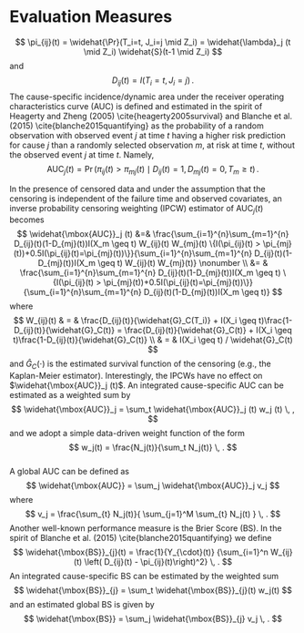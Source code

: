 # Evaluation Measures

$$
\pi_{ij}(t) = \widehat{\Pr}(T_i=t, J_i=j \mid Z_i) = \widehat{\lambda}_j (t \mid Z_i) \widehat{S}(t-1 \mid Z_i)
$$
and
$$
D_{ij} (t) = I(T_i = t, J_i = j) \, .
$$
The cause-specific incidence/dynamic area under the receiver operating characteristics curve (AUC) is defined and estimated in the spirit of Heagerty and Zheng (2005) \cite{heagerty2005survival} and Blanche et al. (2015) \cite{blanche2015quantifying} as the probability of a random observation with observed event $j$ at time $t$ having a higher risk prediction for cause $j$ than a randomly selected observation $m$, at risk at time $t$, without the observed event $j$ at time $t$. Namely,
$$
\mbox{AUC}_j(t) = \Pr (\pi_{ij}(t) > \pi_{mj}(t) \mid D_{ij} (t) = 1, D_{mj} (t) = 0, T_m \geq t) \, .
$$

In the presence of censored data and under the assumption that the censoring is independent of the failure time and observed covariates, an inverse probability censoring weighting (IPCW) estimator of  $\mbox{AUC}_j(t)$ becomes
$$
\widehat{\mbox{AUC}}_j (t) &=&  \frac{\sum_{i=1}^{n}\sum_{m=1}^{n} D_{ij}(t)(1-D_{mj}(t))I(X_m \geq t) W_{ij}(t) W_{mj}(t)
\{I(\pi_{ij}(t) > \pi_{mj}(t))+0.5I(\pi_{ij}(t)=\pi_{mj}(t))\}}{\sum_{i=1}^{n}\sum_{m=1}^{n}  D_{ij}(t)(1-D_{mj}(t))I(X_m \geq t) W_{ij}(t) W_{mj}(t)} \nonumber \\
&= & \frac{\sum_{i=1}^{n}\sum_{m=1}^{n} D_{ij}(t)(1-D_{mj}(t))I(X_m \geq t) 
\{I(\pi_{ij}(t) > \pi_{mj}(t))+0.5I(\pi_{ij}(t)=\pi_{mj}(t))\}}{\sum_{i=1}^{n}\sum_{m=1}^{n} D_{ij}(t)(1-D_{mj}(t))I(X_m \geq t)}
$$
where  
$$
W_{ij}(t) & = &  \frac{D_{ij}(t)}{\widehat{G}_C(T_i)} + I(X_i \geq t)\frac{1-D_{ij}(t)}{\widehat{G}_C(t)} = \frac{D_{ij}(t)}{\widehat{G}_C(t)} + I(X_i \geq t)\frac{1-D_{ij}(t)}{\widehat{G}_C(t)}   \\
& = & I(X_i \geq t) / \widehat{G}_C(t)
$$
and 
$\widehat{G}_C(\cdot)$ is the estimated survival function of the censoring (e.g., the Kaplan-Meier estimator). Interestingly, the IPCWs  have no effect on $\widehat{\mbox{AUC}}_j (t)$.
An integrated cause-specific AUC can be estimated as a weighted sum  by
$$
\widehat{\mbox{AUC}}_j = \sum_t \widehat{\mbox{AUC}}_j (t) w_j (t) \, ,
$$
and we adopt a simple  data-driven weight function of the form 
$$
w_j(t) = \frac{N_j(t)}{\sum_t N_j(t)} \, .
$$  
A global AUC can be defined as
$$
\widehat{\mbox{AUC}} = \sum_j \widehat{\mbox{AUC}}_j v_j
$$
where 
$$
v_j = \frac{\sum_{t} N_j(t)}{ \sum_{j=1}^M \sum_{t} N_j(t) } \, .
$$
Another well-known performance measure is the Brier Score (BS). In the spirit of Blanche et al. (2015) \cite{blanche2015quantifying} we define
$$
  \widehat{\mbox{BS}}_{j}(t) = \frac{1}{Y_{\cdot}(t)} {\sum_{i=1}^n W_{ij}(t) \left( D_{ij}(t) - \pi_{ij}(t)\right)^2} \, . 
$$
An integrated cause-specific BS can be estimated by the weighted sum
$$
 \widehat{\mbox{BS}}_{j} = \sum_t \widehat{\mbox{BS}}_{j}(t) w_j(t) 
$$
and an estimated global BS is given by 
$$
 \widehat{\mbox{BS}} = \sum_j \widehat{\mbox{BS}}_{j} v_j \, .
$$

